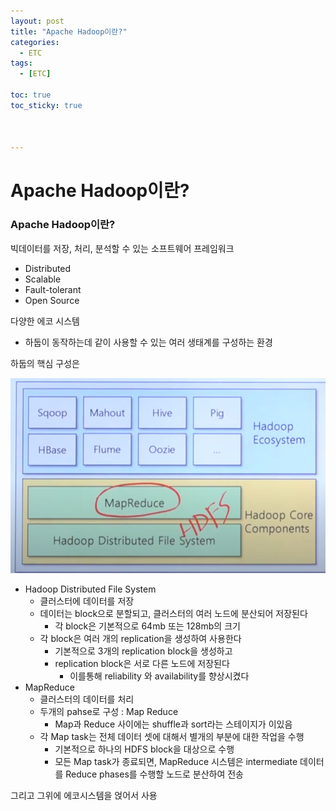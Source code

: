 ```yaml
---
layout: post
title: "Apache Hadoop이란?"
categories:
  - ETC
tags:
  - [ETC]

toc: true
toc_sticky: true



---
```


# Apache Hadoop이란?

### Apache Hadoop이란?

빅데이터를 저장, 처리, 분석할 수 있는 소프트웨어 프레임워크

- Distributed
- Scalable
- Fault-tolerant
- Open Source



다양한 에코 시스템

- 하둡이 동작하는데 같이 사용할 수 있는 여러 생태계를 구성하는 환경



하둡의 핵심 구성은

![image-20220708114216904](https://raw.githubusercontent.com/Cloudblack/Forpicture/image/img/image-20220708114216904.png)

- Hadoop Distributed File System
    - 클러스터에 데이터를 저장
    - 데이터는 block으로 분할되고, 클러스터의 여러 노드에 분산되어 저장된다
        - 각 block은 기본적으로  64mb 또는 128mb의 크기
    - 각 block은 여러 개의 replication을 생성하여 사용한다
        - 기본적으로 3개의 replication block을 생성하고
        - replication block은 서로 다른 노드에 저장된다
            - 이를통해 reliability 와 availability를 향상시켰다
- MapReduce  
    - 클러스터의 데이터를 처리
    - 두개의 pahse로 구성 : Map Reduce
        - Map과 Reduce 사이에는 shuffle과 sort라는 스테이지가 이있음
    - 각 Map task는 전체 데이터 셋에 대해서 별개의 부분에 대한 작업을 수행
        - 기본적으로 하나의 HDFS block을 대상으로 수행
        - 모든 Map task가 종료되면, MapReduce 시스템은 intermediate 데이터를 Reduce phases를 수행할 노드로 분산하여 전송

그리고 그위에 에코시스템을 얹어서 사용